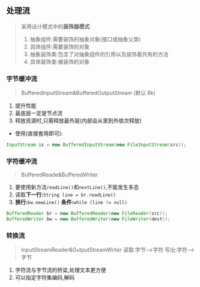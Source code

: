 ## 处理流

> 采用设计模式中的**装饰器模式**:
>
> 1.  抽象组件:需要装饰的抽象对象(接口或抽象父类)
> 2.  具体组件:需要装饰的对象
> 3.  抽象装饰类:包含了对抽象组件的引用以及装饰着共有的方法
> 4.  具体装饰类:被装饰的对象

### 字节缓冲流

> BufferedInputStream&BufferedOutputStream
> (默认 8k)

1. 提升性能
2. 最底层一定是节点流
3. 释放资源时,只需释放最外层(内部会从里到外依次释放)

- 使用(直接套用即可):

```java
InputStream is = new BufferedInputStream(new FileInputStream(src));
```

### 字符缓冲流

> BufferedReade&BufferedWriter

1. 要使用新方法`readLine()`和`nextLine()`,不能发生多态
2. 读取**下一行:**`String line = br.readLine()`
3. **换行:**`bw.newLine()` **条件:**`while (line != null)`

```java
BufferedReader br = new BufferedReader(new FileReader(src));
BufferedWriter bw = new BufferedWriter(new FileWriter(dest));
```

### 转换流

> InputStreamReader&OutputStreamWriter
> 读取:字节-->字符
> 写出:字符-->字节

1. 字符流与字节流的桥梁,处理文本更方便
2. 可以指定字符集编码,解码
